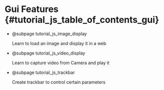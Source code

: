 Gui Features {#tutorial_js_table_of_contents_gui}
============

-   @subpage tutorial_js_image_display

    Learn to load an image and display it in a web

-   @subpage tutorial_js_video_display

    Learn to capture video from Camera and play it

-   @subpage tutorial_js_trackbar

    Create trackbar to control certain parameters

